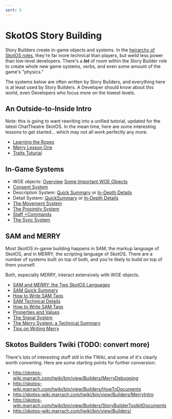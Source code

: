 ```yaml
---
sort: 5
---
```

# SkotOS Story Building

Story Builders create in-game objects and systems. In the [heirarchy of SkotOS roles](../Basics/Roles.md), they're far more technical than players, but weild less power than low-level developers. There's a ***lot*** of room within the Story Builder role to create whole new game systems, verbs, and even some amount of the game's "physics."

The systems below are often written by Story Builders, and everything here is at least used by Story Builders. A Developer should know about this world, even Developers who focus more on the lowest levels.

## An Outside-to-Inside Intro

Note: this is going to want rewriting into a unified tutorial, updated for the latest ChatTheatre SkotOS. In the mean time, here are some interesting lessons to get started... which may not all work perfectly any more.

* [Learning the Ropes](./Learning-the-Ropes.md)
* [Merry Lesson One](./MerryLesson1.md)
* [Traits Tuturial](./TraitsTutorial.md)

## In-Game Systems

* WOE objects: [Overview](./woe_workflow.md) [Some Important WOE Objects](./Key_Woe_Objects.md)
* [Consent System](./ConsentSystem.md)
* Description System: [Quick Summary](./DescriptionSystemQuickSummary.md) or [In-Depth Details](./DescriptionSystem.md)
* Detail System: [QuickSummary](./DetailSystemQuickSummary.md) or [In-Depth Details](./DetailSystem.md)
* [The Movement System](./MovementSystem.md)
* [The Proximity System](./ProximitySystem.md)
* [Staff +Commands](./Staff_Plus_Commands.md)
* [The Sync System](./SyncSystem.md)

## SAM and MERRY

Most SkotOS in-game building happens in SAM, the markup language of SkotOS, and in MERRY, the scripting language of SkotOS. There are a number of systems built on top of both, and you're likely to build on top of them yourself.

Both, especially MERRY, interact extensively with WOE objects.

* [SAM and MERRY: the Two SkotOS Languages](./LanguageExplanation.md)
* [SAM Quick Summary](./QuickSummarySAMSystem.md)
* [How to Write SAM Tags](./HowToWriteSAMTags.md)
* [SAM Technical Details](./SamIntro.md)
* [How to Write SAM Tags](./HowToWriteSAMTags.md)
* [Properties and Values](./PropertiesAndValues.md)
* [The Signal System](./SignalSystem.md)
* [The Merry System: a Technical Summary](./MerrySystem.md)
* [Tips on Writing Merry](./MerryTips.md)

## Skotos Builders Twiki (TODO: convert more)

There's lots of interesting stuff still in the TWiki, and some of it's clearly worth converting. Here are some starting points for further conversion:

* http://skotos-wiki.marrach.com/twiki/bin/view/Builders/MerryDebugging
* http://skotos-wiki.marrach.com/twiki/bin/view/Builders/HowToDocuments
* http://skotos-wiki.marrach.com/twiki/bin/view/Builders/MerryIntro
* http://skotos-wiki.marrach.com/twiki/bin/view/Builders/StoryBuilderToolkitDocuments
* http://skotos-wiki.marrach.com/twiki/bin/view/Builders/
